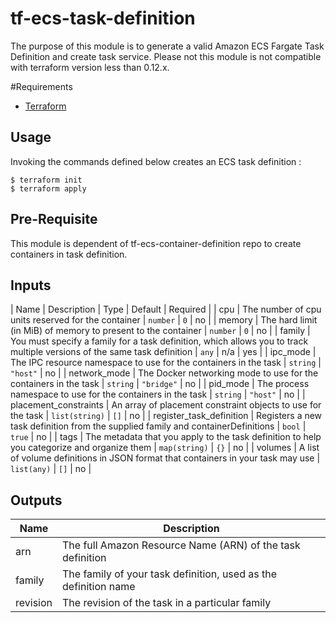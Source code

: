 # tf-ecs-task-definition

The purpose of this module is to generate a valid Amazon ECS Fargate Task Definition and create task service. Please not this module is not compatible with terraform version less than 0.12.x.

#Requirements

- [Terraform](https://www.terraform.io/downloads.html)

## Usage

Invoking the commands defined below creates an ECS task definition :

    $ terraform init
    $ terraform apply

## Pre-Requisite

This module is dependent of tf-ecs-container-definition repo to create containers in task definition.

## Inputs

| Name | Description | Type | Default | Required |
| cpu | The number of cpu units reserved for the container | `number` | `0` | no |
| memory | The hard limit (in MiB) of memory to present to the container | `number` | `0` | no |
| family | You must specify a family for a task definition, which allows you to track multiple versions of the same task definition | `any` | n/a | yes |
| ipc\_mode | The IPC resource namespace to use for the containers in the task | `string` | `"host"` | no |
| network\_mode | The Docker networking mode to use for the containers in the task | `string` | `"bridge"` | no |
| pid\_mode | The process namespace to use for the containers in the task | `string` | `"host"` | no |
| placement\_constraints | An array of placement constraint objects to use for the task | `list(string)` | `[]` | no |
| register\_task\_definition | Registers a new task definition from the supplied family and containerDefinitions | `bool` | `true` | no |
| tags | The metadata that you apply to the task definition to help you categorize and organize them | `map(string)` | `{}` | no |
| volumes | A list of volume definitions in JSON format that containers in your task may use | `list(any)` | `[]` | no |

## Outputs

| Name | Description |
|------|-------------|
| arn | The full Amazon Resource Name (ARN) of the task definition |
| family | The family of your task definition, used as the definition name |
| revision | The revision of the task in a particular family |